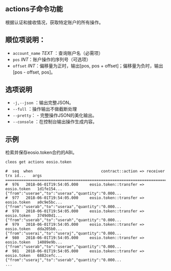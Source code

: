 ## actions子命令功能

根据认证和接收情况，获取特定账户的所有操作。

## 顺位项说明：

- `account_name` _TEXT_ ：查询账户名（必需项）
- `pos` _INT_：账户操作的序列号（可选项）
- `offset` _INT_：偏移量为正时，输出[pos, pos + offset]；偏移量为负时，输出[pos - offset, pos]。


## 选项说明

- `-j,--json` ：输出完整JSON。
- `--full` ：操作输出不做截断处理
- `--pretty`： - 完整操作JSON的美化输出。
- `--console` ：在控制台输出操作生成内容。

## 示例

检索并保存eosio.token合约的ABI。

```sh
cleos get actions eosio.token
```
```console
#  seq  when                              contract::action => receiver      trx id...   args
================================================================================================================
#  976   2018-06-01T19:54:05.000     eosio.token::transfer => eosio.token   1d1fe154... {"from":"userae","to":"useraa","quantity":"0.000...
#  977   2018-06-01T19:54:05.000     eosio.token::transfer => eosio.token   a0c9e5bc... {"from":"userab","to":"useraa","quantity":"0.000...
#  978   2018-06-01T19:54:05.000     eosio.token::transfer => eosio.token   3749d0d1... {"from":"userab","to":"userah","quantity":"0.000...
#  979   2018-06-01T19:54:05.000     eosio.token::transfer => eosio.token   dda205b0... {"from":"userai","to":"useraj","quantity":"0.000...
#  980   2018-06-01T19:54:05.000     eosio.token::transfer => eosio.token   14089e9b... {"from":"userab","to":"userae","quantity":"0.000...
#  981   2018-06-01T19:54:05.000     eosio.token::transfer => eosio.token   6882cefc... {"from":"useraj","to":"userab","quantity":"0.000...
...
```

